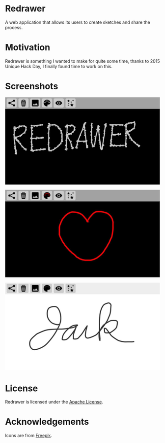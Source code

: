 # Redrawer

A web application that allows its users to create sketches and share the process.

# Motivation

Redrawer is something I wanted to make for quite some time, thanks to 2015 Unique Hack Day, I finally found time to work on this.

# Screenshots

![redrawer](./redrawer_01.jpg)

![heart](./redrawer_02.jpg)

![jack](./redrawer_03.jpg)

# License

Redrawer is licensed under the [Apache License](./LICENSE).

# Acknowledgements

Icons are from [Freepik](http://www.freepik.com).
